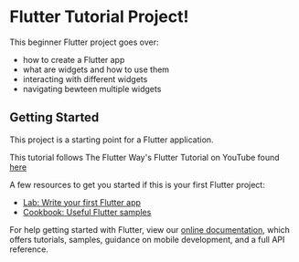 # Flutter Tutorial Project!

This beginner Flutter project goes over:
- how to create a Flutter app
- what are widgets and how to use them
- interacting with different widgets
- navigating bewteen multiple widgets

## Getting Started
This project is a starting point for a Flutter application.

This tutorial follows The Flutter Way's Flutter Tutorial on YouTube found [here](https://www.youtube.com/watch?v=C-fKAzdTrLU&ab_channel=FlutterMapp)

A few resources to get you started if this is your first Flutter project:

- [Lab: Write your first Flutter app](https://flutter.dev/docs/get-started/codelab)
- [Cookbook: Useful Flutter samples](https://flutter.dev/docs/cookbook)

For help getting started with Flutter, view our
[online documentation](https://flutter.dev/docs), which offers tutorials,
samples, guidance on mobile development, and a full API reference.
